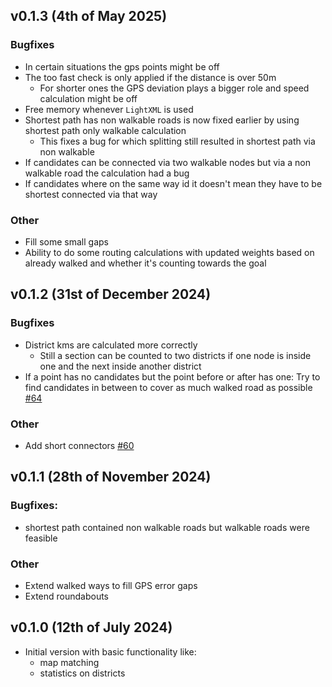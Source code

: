 ## v0.1.3 (4th of May 2025)
### Bugfixes
- In certain situations the gps points might be off 
- The too fast check is only applied if the distance is over 50m
    - For shorter ones the GPS deviation plays a bigger role and speed calculation might be off
- Free memory whenever `LightXML` is used
- Shortest path has non walkable roads is now fixed earlier by using shortest path only walkable calculation
    - This fixes a bug for which splitting still resulted in shortest path via non walkable
- If candidates can be connected via two walkable nodes but via a non walkable road the calculation had a bug
- If candidates where on the same way id it doesn't mean they have to be shortest connected via that way
### Other
- Fill some small gaps
- Ability to do some routing calculations with updated weights based on already walked and whether it's counting towards the goal

## v0.1.2 (31st of December 2024)
### Bugfixes
- District kms are calculated more correctly
    - Still a section can be counted to two districts if one node is inside one and the next inside another district
- If a point has no candidates but the point before or after has one:
    Try to find candidates in between to cover as much walked road as possible [#64](https://github.com/Wikunia/EverySingleStreet.jl/pull/64)
### Other
- Add short connectors [#60](https://github.com/Wikunia/EverySingleStreet.jl/issues/60)

## v0.1.1 (28th of November 2024)
### Bugfixes: 
- shortest path contained non walkable roads but walkable roads were feasible 
### Other
- Extend walked ways to fill GPS error gaps
- Extend roundabouts

## v0.1.0 (12th of July 2024)
- Initial version with basic functionality like:
    - map matching
    - statistics on districts